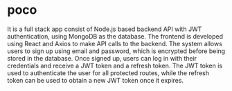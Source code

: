# poco

It is a full stack app consist of Node.js based backend API with JWT authentication, using MongoDB as the database. The frontend is developed using React and Axios to make API calls to the backend. The system allows users to sign up using email and password, which is encrypted before being stored in the database. Once signed up, users can log in with their credentials and receive a JWT token and a refresh token. The JWT token is used to authenticate the user for all protected routes, while the refresh token can be used to obtain a new JWT token once it expires.
